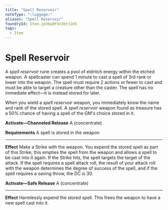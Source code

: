 ```yaml
---
title: "Spell Reservoir"
noteType: ":luggage:"
aliases: "Spell Reservoir"
foundryId: Item.zpV6p8P3n3bt11m5
tags:
  - Item
---
```


# Spell Reservoir

A _spell reservoir_ rune creates a pool of eldritch energy within the etched weapon. A spellcaster can spend 1 minute to cast a spell of 3rd rank or lower into the weapon. The spell must require 2 actions or fewer to cast and must be able to target a creature other than the caster. The spell has no immediate effect—it is instead stored for later.

When you wield a _spell reservoir_ weapon, you immediately know the name and rank of the stored spell. A _spell reservoir_ weapon found as treasure has a 50% chance of having a spell of the GM's choice stored in it.

**Activate—Channeled Release** A (concentrate)

**Requirements** A spell is stored in the weapon

* * *

**Effect** Make a Strike with the weapon. You expend the stored spell as part of this Strike; this empties the spell from the weapon and allows a spell to be cast into it again. If the Strike hits, the spell targets the target of the attack. If the spell requires a spell attack roll, the result of your attack roll with the weapon determines the degree of success of the spell, and if the spell requires a saving throw, the DC is 30.

**Activate—Safe Release** A (concentrate)

* * *

**Effect** Harmlessly expend the stored spell. This frees the weapon to have a new spell cast into it.
